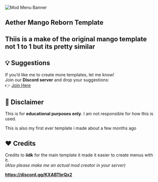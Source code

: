 ![Mod Menu Banner](https://media.discordapp.net/attachments/1345742664355680547/1355674356294090943/image.png?ex=67e9c9a1&is=67e87821&hm=94e75ddbb06a4b6434702a4d7ff85e158d77979b8cce00643d811b8d5ada2c9d&=&format=webp&quality=lossless)  

## Aether Mango Reborn Template

## Thiis is a make of the original mango template not 1 to 1 but its pretty similar

## 💡 Suggestions  
If you’d like me to create more templates, let me know!  
Join our **Discord server** and drop your suggestions:  
👉 [Join Here](https://discord.gg/KXABTbrQx2)  

## 📜 Disclaimer  
This is for **educational purposes only**. I am not responsible for how this is used.  

This is also my first ever template i made about a few months ago

## ❤️ Credits  
Credits to **iidk** for the main template it made it easier to create menus with it.  
*(Also please make me an actual mod creator in your server)*  

**https://discord.gg/KXABTbrQx2**

